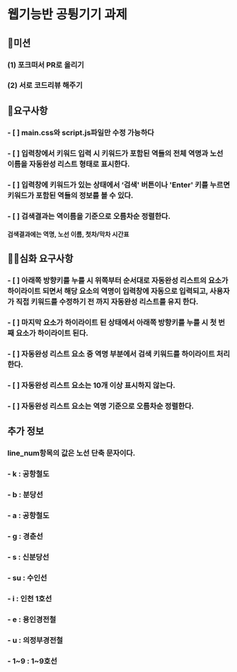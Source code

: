 # 웹기능반 공튕기기 과제

## 🚀미션

### (1) 포크떠서 PR로 올리기
### (2) 서로 코드리뷰 해주기


## 🎯요구사항

### - [ ] main.css와 script.js파일만 수정 가능하다
### - [ ] 입력창에서 키워드 입력 시 키워드가 포함된 역들의 전체 역명과 노선 이름을 자동완성 리스트 형태로 표시한다. 
### - [ ] 입력창에 키워드가 있는 상태에서 ‘검색' 버튼이나 'Enter' 키를 누르면 키워드가 포함된 역들의 정보를 볼 수 있다.
### - [ ] 검색결과는 역이름을 기준으로 오름차순 정렬한다.

#### 검색결과에는 역명, 노선 이름, 첫차/막차 시간표

## 🎯🎯심화 요구사항

### - [ ] 아래쪽 방향키를 누를 시 위쪽부터 순서대로 자동완성 리스트의 요소가 하이라이트 되면서 해당 요소의 역명이 입력창에 자동으로 입력되고, 사용자가 직접 키워드를 수정하기 전 까지 자동완성 리스트를 유지 한다.
### - [ ] 마지막 요소가 하이라이트 된 상태에서 아래쪽 방향키를 누를 시 첫 번째 요소가 하이라이트 된다.
### - [ ] 자동완성 리스트 요소 중 역명 부분에서 검색 키워드를 하이라이트 처리 한다.
### - [ ] 자동완성 리스트 요소는 10개 이상 표시하지 않는다.
### - [ ] 자동완성 리스트 요소는 역명 기준으로 오름차순 정렬한다.


## 추가 정보

### line_num항목의 값은 노선 단축 문자이다.
### - k : 공항철도
### - b : 분당선
### - a : 공항철도
### - g : 경춘선
### - s : 신분당선
### - su : 수인선
### - i : 인천 1호선
### - e : 용인경전철
### - u : 의정부경전철
### - 1~9 : 1~9호선

